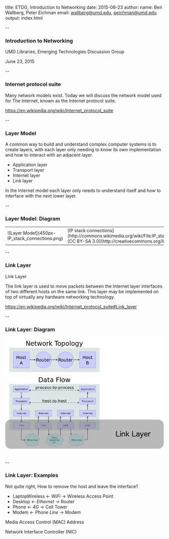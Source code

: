 title: ETDG, Introduction to Networking
date: 2015-06-23
author:
    name: Ben Wallberg, Peter Eichman
    email: wallberg@umd.edu, peichman@umd.edu
output: index.html

--

### Introduction to Networking

UMD Libraries, Emerging Technologies Discussion Group

June 23, 2015

--

### Internet protocol suite

Many network models exist.  Today we will discuss the network
model used for The Internet, known as the Internet protocol suite.

https://en.wikipedia.org/wiki/Internet_protocol_suite

--

### Layer Model

A common way to build and understand complex computer systems is to create layers,
with each layer only needing to know its own implementation and how to
interact with an adjacent layer.
- Application layer
- Transport layer
- Internet layer
- Link layer

In the Internet model each layer only needs to understand itself and how to
interface with the next lower layer.

--

### Layer Model: Diagram

<table>
  <tr>
    <td>![Layer Model](450px-IP_stack_connections.png)</td>
    <td>
      [IP stack connections](http://commons.wikimedia.org/wiki/File:IP_stack_connections.svg)
      <br/>
      [CC BY-SA 3.0](http://creativecommons.org/licenses/by-sa/3.0/)
    </td>
  </tr>
</table>

--

### Link Layer

Link Layer

The link layer is used to move packets between the Internet layer
interfaces of two different hosts on the same link.  This layer may be
implemented on top of virtually any hardware networking technology.

https://en.wikipedia.org/wiki/Internet_protocol_suite#Link_layer

--

### Link Layer: Diagram

![Link Layer](LinkLayer.png)</td>

--

### Link Layer: Examples

Not quite right, How to remove the host and leave the interface?

- LaptopWireless &larr; <em>WiFi</em> &rarr; Wireless Access Point
- Desktop &larr; <em>Ethernet</em> &rarr; Router
- Phone &larr; <em>4G</em> &rarr; Cell Tower
- Modem &larr; <em>Phone Line</em> &rarr; Modem

Media Access Control (MAC) Address

Network Interface Controller (NIC)



